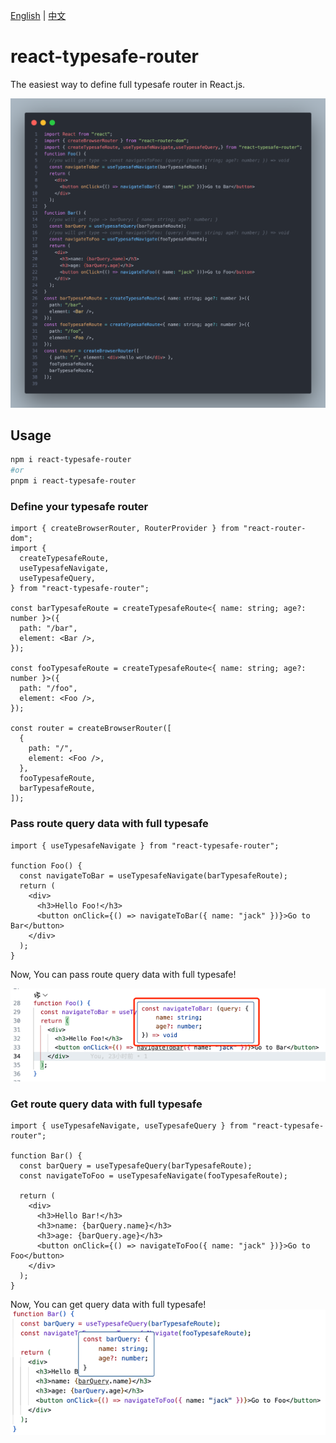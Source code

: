 [English](README.md) | [中文](README.zh.md)

# react-typesafe-router

The easiest way to define full typesafe router in React.js.

![1726114162133](image/README.zh/1726114162133.png)

## Usage

```bash
npm i react-typesafe-router
#or
pnpm i react-typesafe-router
```

### Define your typesafe router

```tsx
import { createBrowserRouter, RouterProvider } from "react-router-dom";
import {
  createTypesafeRoute,
  useTypesafeNavigate,
  useTypesafeQuery,
} from "react-typesafe-router";

const barTypesafeRoute = createTypesafeRoute<{ name: string; age?: number }>({
  path: "/bar",
  element: <Bar />,
});

const fooTypesafeRoute = createTypesafeRoute<{ name: string; age?: number }>({
  path: "/foo",
  element: <Foo />,
});

const router = createBrowserRouter([
  {
    path: "/",
    element: <Foo />,
  },
  fooTypesafeRoute,
  barTypesafeRoute,
]);
```

### Pass route query data with full typesafe

```tsx
import { useTypesafeNavigate } from "react-typesafe-router";

function Foo() {
  const navigateToBar = useTypesafeNavigate(barTypesafeRoute);
  return (
    <div>
      <h3>Hello Foo!</h3>
      <button onClick={() => navigateToBar({ name: "jack" })}>Go to Bar</button>
    </div>
  );
}
```

Now, You can pass route query data with full typesafe!

![img.png](https://raw.githubusercontent.com/qinjialei24/react-typesafe-router/main/assets/img.png)

### Get route query data with full typesafe

```tsx
import { useTypesafeNavigate, useTypesafeQuery } from "react-typesafe-router";

function Bar() {
  const barQuery = useTypesafeQuery(barTypesafeRoute);
  const navigateToFoo = useTypesafeNavigate(fooTypesafeRoute);

  return (
    <div>
      <h3>Hello Bar!</h3>
      <h3>name: {barQuery.name}</h3>
      <h3>age: {barQuery.age}</h3>
      <button onClick={() => navigateToFoo({ name: "jack" })}>Go to Foo</button>
    </div>
  );
}
```

Now, You can get query data with full typesafe!
![img_1.png](https://raw.githubusercontent.com/qinjialei24/react-typesafe-router/main/assets/img_1.png)
